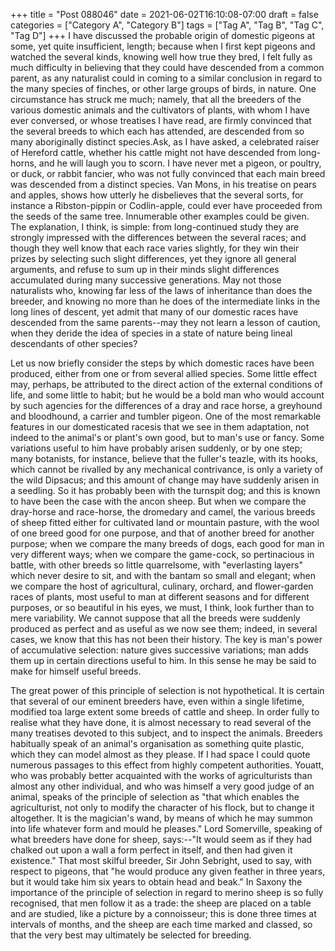 +++
title = "Post 088046"
date = 2021-06-02T16:10:08-07:00
draft = false
categories = ["Category A", "Category B"]
tags = ["Tag A", "Tag B", "Tag C", "Tag D"]
+++
I have discussed the probable origin of domestic pigeons at some, yet quite insufficient, length; because when I first kept pigeons and watched the several kinds, knowing well how true they bred, I felt fully as much difficulty in believing that they could have descended from a common parent, as any naturalist could in coming to a similar conclusion in regard to the many species of finches, or other large groups of birds, in nature. One circumstance has struck me much; namely, that all the breeders of the various domestic animals and the cultivators of plants, with whom I have ever conversed, or whose treatises I have read, are firmly convinced that the several breeds to which each has attended, are descended from so many aboriginally distinct species.Ask, as I have asked, a celebrated raiser of Hereford cattle, whether his cattle might not have descended from long-horns, and he will laugh you to scorn. I have never met a pigeon, or poultry, or duck, or rabbit fancier, who was not fully convinced that each main breed was descended from a distinct species. Van Mons, in his treatise on pears and apples, shows how utterly he disbelieves that the several sorts, for instance a Ribston-pippin or Codlin-apple, could ever have proceeded from the seeds of the same tree. Innumerable other examples could be given. The explanation, I think, is simple: from long-continued study they are strongly impressed with the differences between the several races; and though they well know that each race varies slightly, for they win their prizes by selecting such slight differences, yet they ignore all general arguments, and refuse to sum up in their minds slight differences accumulated during many successive generations. May not those naturalists who, knowing far less of the laws of inheritance than does the breeder, and knowing no more than he does of the intermediate links in the long lines of descent, yet admit that many of our domestic races have descended from the same parents--may they not learn a lesson of caution, when they deride the idea of species in a state of nature being lineal descendants of other species?

Let us now briefly consider the steps by which domestic races have been produced, either from one or from several allied species. Some little effect may, perhaps, be attributed to the direct action of the external conditions of life, and some little to habit; but he would be a bold man who would account by such agencies for the differences of a dray and race horse, a greyhound and bloodhound, a carrier and tumbler pigeon. One of the most remarkable features in our domesticated racesis that we see in them adaptation, not indeed to the animal's or plant's own good, but to man's use or fancy. Some variations useful to him have probably arisen suddenly, or by one step; many botanists, for instance, believe that the fuller's teazle, with its hooks, which cannot be rivalled by any mechanical contrivance, is only a variety of the wild Dipsacus; and this amount of change may have suddenly arisen in a seedling. So it has probably been with the turnspit dog; and this is known to have been the case with the ancon sheep. But when we compare the dray-horse and race-horse, the dromedary and camel, the various breeds of sheep fitted either for cultivated land or mountain pasture, with the wool of one breed good for one purpose, and that of another breed for another purpose; when we compare the many breeds of dogs, each good for man in very different ways; when we compare the game-cock, so pertinacious in battle, with other breeds so little quarrelsome, with "everlasting layers" which never desire to sit, and with the bantam so small and elegant; when we compare the host of agricultural, culinary, orchard, and flower-garden races of plants, most useful to man at different seasons and for different purposes, or so beautiful in his eyes, we must, I think, look further than to mere variability. We cannot suppose that all the breeds were suddenly produced as perfect and as useful as we now see them; indeed, in several cases, we know that this has not been their history. The key is man's power of accumulative selection: nature gives successive variations; man adds them up in certain directions useful to him. In this sense he may be said to make for himself useful breeds.

The great power of this principle of selection is not hypothetical. It is certain that several of our eminent breeders have, even within a single lifetime, modified toa large extent some breeds of cattle and sheep. In order fully to realise what they have done, it is almost necessary to read several of the many treatises devoted to this subject, and to inspect the animals. Breeders habitually speak of an animal's organisation as something quite plastic, which they can model almost as they please. If I had space I could quote numerous passages to this effect from highly competent authorities. Youatt, who was probably better acquainted with the works of agriculturists than almost any other individual, and who was himself a very good judge of an animal, speaks of the principle of selection as "that which enables the agriculturist, not only to modify the character of his flock, but to change it altogether. It is the magician's wand, by means of which he may summon into life whatever form and mould he pleases." Lord Somerville, speaking of what breeders have done for sheep, says:--"It would seem as if they had chalked out upon a wall a form perfect in itself, and then had given it existence." That most skilful breeder, Sir John Sebright, used to say, with respect to pigeons, that "he would produce any given feather in three years, but it would take him six years to obtain head and beak." In Saxony the importance of the principle of selection in regard to merino sheep is so fully recognised, that men follow it as a trade: the sheep are placed on a table and are studied, like a picture by a connoisseur; this is done three times at intervals of months, and the sheep are each time marked and classed, so that the very best may ultimately be selected for breeding.
